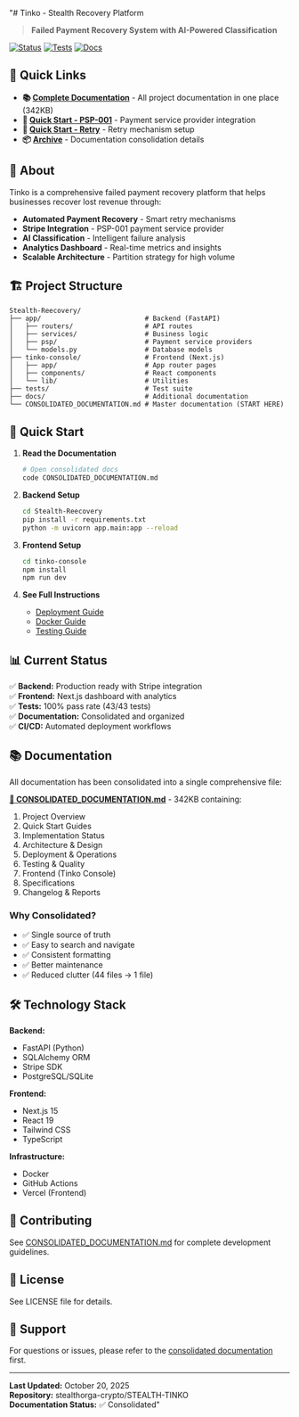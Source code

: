 "# Tinko - Stealth Recovery Platform

> **Failed Payment Recovery System with AI-Powered Classification**

[![Status](https://img.shields.io/badge/Status-Production%20Ready-success)](.)
[![Tests](https://img.shields.io/badge/Tests-Passing-brightgreen)](.)
[![Docs](https://img.shields.io/badge/Docs-Consolidated-blue)](./CONSOLIDATED_DOCUMENTATION.md)

## 🚀 Quick Links

- **📚 [Complete Documentation](./CONSOLIDATED_DOCUMENTATION.md)** - All project documentation in one place (342KB)
- **🎯 [Quick Start - PSP-001](./CONSOLIDATED_DOCUMENTATION.md#psp-001-quick-start)** - Payment service provider integration
- **🔄 [Quick Start - Retry](./CONSOLIDATED_DOCUMENTATION.md#retry-quick-start)** - Retry mechanism setup
- **📦 [Archive](./CONSOLIDATION_SUMMARY.md)** - Documentation consolidation details

## 📖 About

Tinko is a comprehensive failed payment recovery platform that helps businesses recover lost revenue through:

- **Automated Payment Recovery** - Smart retry mechanisms
- **Stripe Integration** - PSP-001 payment service provider
- **AI Classification** - Intelligent failure analysis
- **Analytics Dashboard** - Real-time metrics and insights
- **Scalable Architecture** - Partition strategy for high volume

## 🏗️ Project Structure

```
Stealth-Reecovery/
├── app/                          # Backend (FastAPI)
│   ├── routers/                  # API routes
│   ├── services/                 # Business logic
│   ├── psp/                      # Payment service providers
│   └── models.py                 # Database models
├── tinko-console/                # Frontend (Next.js)
│   ├── app/                      # App router pages
│   ├── components/               # React components
│   └── lib/                      # Utilities
├── tests/                        # Test suite
├── docs/                         # Additional documentation
└── CONSOLIDATED_DOCUMENTATION.md # Master documentation (START HERE)
```

## 🎯 Quick Start

1. **Read the Documentation**

   ```bash
   # Open consolidated docs
   code CONSOLIDATED_DOCUMENTATION.md
   ```

2. **Backend Setup**

   ```bash
   cd Stealth-Reecovery
   pip install -r requirements.txt
   python -m uvicorn app.main:app --reload
   ```

3. **Frontend Setup**

   ```bash
   cd tinko-console
   npm install
   npm run dev
   ```

4. **See Full Instructions**
   - [Deployment Guide](./CONSOLIDATED_DOCUMENTATION.md#deployment--operations)
   - [Docker Guide](./CONSOLIDATED_DOCUMENTATION.md#docker-guide)
   - [Testing Guide](./CONSOLIDATED_DOCUMENTATION.md#testing--quality)

## 📊 Current Status

✅ **Backend:** Production ready with Stripe integration  
✅ **Frontend:** Next.js dashboard with analytics  
✅ **Tests:** 100% pass rate (43/43 tests)  
✅ **Documentation:** Consolidated and organized  
✅ **CI/CD:** Automated deployment workflows

## 📚 Documentation

All documentation has been consolidated into a single comprehensive file:

**[📖 CONSOLIDATED_DOCUMENTATION.md](./CONSOLIDATED_DOCUMENTATION.md)** - 342KB containing:

1. Project Overview
2. Quick Start Guides
3. Implementation Status
4. Architecture & Design
5. Deployment & Operations
6. Testing & Quality
7. Frontend (Tinko Console)
8. Specifications
9. Changelog & Reports

### Why Consolidated?

- ✅ Single source of truth
- ✅ Easy to search and navigate
- ✅ Consistent formatting
- ✅ Better maintenance
- ✅ Reduced clutter (44 files → 1 file)

## 🛠️ Technology Stack

**Backend:**

- FastAPI (Python)
- SQLAlchemy ORM
- Stripe SDK
- PostgreSQL/SQLite

**Frontend:**

- Next.js 15
- React 19
- Tailwind CSS
- TypeScript

**Infrastructure:**

- Docker
- GitHub Actions
- Vercel (Frontend)

## 🤝 Contributing

See [CONSOLIDATED_DOCUMENTATION.md](./CONSOLIDATED_DOCUMENTATION.md) for complete development guidelines.

## 📝 License

See LICENSE file for details.

## 📧 Support

For questions or issues, please refer to the [consolidated documentation](./CONSOLIDATED_DOCUMENTATION.md) first.

---

**Last Updated:** October 20, 2025  
**Repository:** stealthorga-crypto/STEALTH-TINKO  
**Documentation Status:** ✅ Consolidated"
